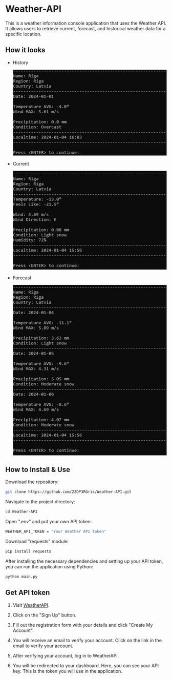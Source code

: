 # Weather-API

This is a weather information console  application that uses the Weather API. It allows users to retrieve current, forecast, and historical weather data for a specific location.

## How it looks

- History
  
  ![Hisotry](/img/history.png)

- Current
  
  ![Current](/img/current.png)

- Forecast
   
  ![Forecast](/img/forecast.png)

## How to Install & Use


Download the repository:
``` Bash
git clone https://github.com/22DP3RGris/Weather-API.git
```

Navigate to the project directory:
``` Bash
cd Weather-API
```

Open ".env" and put your own API token:
``` sh
WEATHER_API_TOKEN = "Your Weather API token" 
```

Download "requests" module:
``` Bash
pip install requests
``` 

After installing the necessary dependencies and setting up your API token, you can run the application using Python:

```bash
python main.py
```

## Get API token

1. Visit [WeatherAPI](https://www.weatherapi.com/).
   
2. Click on the "Sign Up" button.
   
3. Fill out the registration form with your details and click "Create My Account".
   
4. You will receive an email to verify your account. Click on the link in the email to verify your account.
   
5. After verifying your account, log in to WeatherAPI.
   
6. You will be redirected to your dashboard. Here, you can see your API key. This is the token you will use in the application.